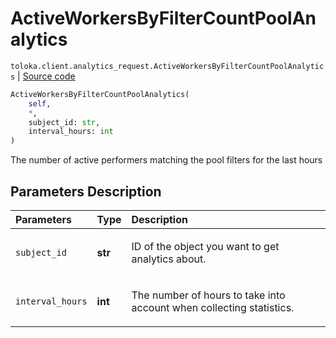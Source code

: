 # ActiveWorkersByFilterCountPoolAnalytics
`toloka.client.analytics_request.ActiveWorkersByFilterCountPoolAnalytics` | [Source code](https://github.com/Toloka/toloka-kit/blob/v0.1.26/src/client/analytics_request.py#L147)

```python
ActiveWorkersByFilterCountPoolAnalytics(
    self,
    *,
    subject_id: str,
    interval_hours: int
)
```

The number of active performers matching the pool filters for the last hours

## Parameters Description

| Parameters | Type | Description |
| :----------| :----| :-----------|
`subject_id`|**str**|<p>ID of the object you want to get analytics about.</p>
`interval_hours`|**int**|<p>The number of hours to take into account when collecting statistics.</p>
